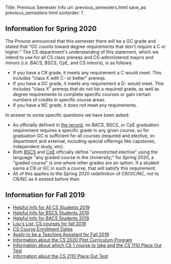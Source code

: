Title: Previous Semester Info
url: previous_semesters.html
save_as: previous_semesters.html
sortorder: 1


Information for Spring 2020
---------------------------

The Provost announced that this semester there will be a GC grade and stated that "GC counts toward degree requirements that don't require a C or higher." The CS department's understanding of this statement, which we intend to use for all CS class prereqs and CS-administered majors and minors (i.e. BACS, BSCS, CpE, and CS minors), is as follows:

- If you have a CR grade, it meets any requirement a C would meet. This includes "class X with C- or better" prereqs.
- If you have a GC grade, it meets any requirement a D- would meet. This includes "class X" prereqs that do not list a required grade, as well as degree requirements to complete specific courses or gain certain numbers of credits in specific course areas.
- If you have a NC grade, it does not meet any requirements.

In answer to some specific questions we have been asked:

- As officially defined in [the record](http://records.ureg.virginia.edu/content.php?catoid=47&navoid=3494), no BACS, BSCS, or CpE graduation requirement requires a specific grade in any given course, so for graduation GC is sufficient for all courses (required and elective, in-department and external, including special offerings like capstones, independent study, etc).
- Both [BSCS](http://records.ureg.virginia.edu/preview_program.php?catoid=47&poid=5916) and [CpE](records.ureg.virginia.edu/preview_program.php?catoid=47&poid=5914&returnto=3494) officially define "unrestricted elective" using the language "any graded course in the University;" for Spring 2020, a "graded course" is one where letter grades are an option. If a student earns a CR or GC in such a course, that will satisfy this requirement.
- All of this applies to the Spring 2020 redefinition of CR/GC/NC, not to CR/NC as it existed before then.


Information for Fall 2019
-------------------------

- [Helpful Info for All CS Students 2019](http://stardock.cs.virginia.edu/seas/CSHelpfulInfo-2019.pdf)
- [Helpful Info for BSCS Students 2019](http://stardock.cs.virginia.edu/seas/BSCS-Info-2019.pdf)
- [Helpful Info for BACS Students 2019](http://stardock.cs.virginia.edu/seas/BACS-Info-2019.pdf)
- [Lou's List: CS courses for fall 2019](http://rabi.phys.virginia.edu/mySIS/CS2/page.php?Type=Group&Group=CompSci)
- [CS Course Enrollment Dates](https://www.cs.virginia.edu/~cohoon/pdf/enroll-policy.pdf)
- [Apply to be a Teaching Assistant for Fall 2019](https://forms.gle/oLqu5khjXmGhF3er5)
- [Information about the CS 2020 Pilot Curriculum Program](http://pilot.cs.virginia.edu)
- [Information about which CS 1 course to take and the CS 1110 Place Out Test](http://stardock.cs.virginia.edu/seas/CS1110-PlacementTestInfo-2019.pdf)
- [Information about the CS 2110 Place Out Test](http://stardock.cs.virginia.edu/seas/CS2110-PlacementTestInfo-2019.pdf) 

